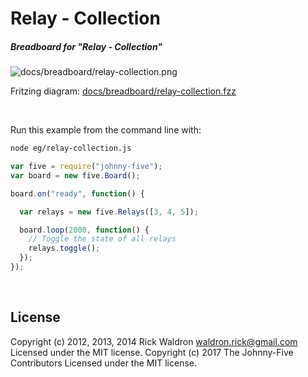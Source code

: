 <!--remove-start-->

# Relay - Collection

<!--remove-end-->






##### Breadboard for "Relay - Collection"



![docs/breadboard/relay-collection.png](breadboard/relay-collection.png)<br>

Fritzing diagram: [docs/breadboard/relay-collection.fzz](breadboard/relay-collection.fzz)

&nbsp;




Run this example from the command line with:
```bash
node eg/relay-collection.js
```


```javascript
var five = require("johnny-five");
var board = new five.Board();

board.on("ready", function() {

  var relays = new five.Relays([3, 4, 5]);

  board.loop(2000, function() {
    // Toggle the state of all relays
    relays.toggle();
  });
});

```








&nbsp;

<!--remove-start-->

## License
Copyright (c) 2012, 2013, 2014 Rick Waldron <waldron.rick@gmail.com>
Licensed under the MIT license.
Copyright (c) 2017 The Johnny-Five Contributors
Licensed under the MIT license.

<!--remove-end-->
